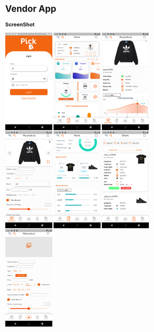 # Vendor App


### ScreenShot

 <p float="left">
  <img src="screenshot/1.png" width="150" />
  <img src="screenshot/2.png" width="150" /> 
  <img src="screenshot/3.png" width="150" />
  <img src="screenshot/4.png" width="150" />
  <img src="screenshot/5.png" width="150" />
  <img src="screenshot/6.png" width="150" />
  <img src="screenshot/7.png" width="150" />
  
</p>
 
 

 
 

